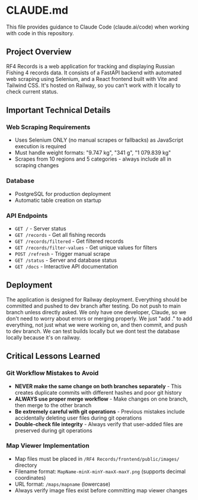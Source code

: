 # CLAUDE.md

This file provides guidance to Claude Code (claude.ai/code) when working with code in this repository.

## Project Overview

RF4 Records is a web application for tracking and displaying Russian Fishing 4 records data. It consists of a FastAPI backend with automated web scraping using Selenium, and a React frontend built with Vite and Tailwind CSS. It's hosted on Railway, so you can't work with it locally to check current status.

## Important Technical Details

### Web Scraping Requirements
- Uses Selenium ONLY (no manual scrapes or fallbacks) as JavaScript execution is required
- Must handle weight formats: "9.747 kg", "341 g", "1 079.839 kg"
- Scrapes from 10 regions and 5 categories - always include all in scraping changes

### Database
- PostgreSQL for production deployment
- Automatic table creation on startup

### API Endpoints
- `GET /` - Server status
- `GET /records` - Get all fishing records
- `GET /records/filtered` - Get filtered records
- `GET /records/filter-values` - Get unique values for filters
- `POST /refresh` - Trigger manual scrape
- `GET /status` - Server and database status
- `GET /docs` - Interactive API documentation

## Deployment

The application is designed for Railway deployment. Everything should be committed and pushed to dev branch after testing. Do not push to main branch unless directly asked. We only have one developer, Claude, so we don't need to worry about errors or merging properly. We just "add ." to add everything, not just what we were working on, and then commit, and push to dev branch. We can test builds locally but we dont test the database locally because it's on railway.

## Critical Lessons Learned

### Git Workflow Mistakes to Avoid
- **NEVER make the same change on both branches separately** - This creates duplicate commits with different hashes and poor git history
- **ALWAYS use proper merge workflow** - Make changes on one branch, then merge to the other branch
- **Be extremely careful with git operations** - Previous mistakes include accidentally deleting user files during git operations
- **Double-check file integrity** - Always verify that user-added files are preserved during git operations

### Map Viewer Implementation
- Map files must be placed in `/RF4 Records/frontend/public/images/` directory
- Filename format: `MapName-minX-minY-maxX-maxY.png` (supports decimal coordinates)
- URL format: `/maps/mapname` (lowercase)
- Always verify image files exist before committing map viewer changes